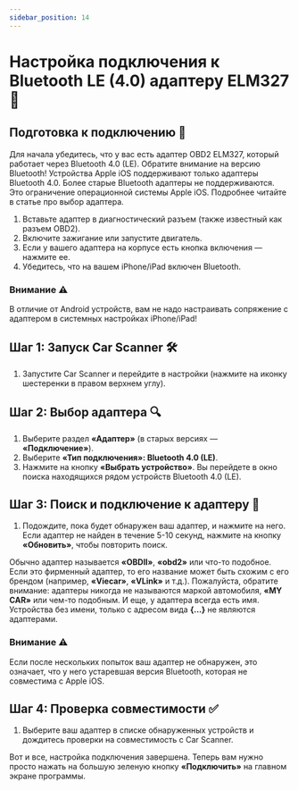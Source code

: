 ```yaml
---
sidebar_position: 14
---
```


# Настройка подключения к Bluetooth LE (4.0) адаптеру ELM327 📱

## Подготовка к подключению 🔧

Для начала убедитесь, что у вас есть адаптер OBD2 ELM327, который работает через Bluetooth 4.0 (LE). Обратите внимание на версию Bluetooth! Устройства Apple iOS поддерживают только адаптеры Bluetooth 4.0. Более старые Bluetooth адаптеры не поддерживаются. Это ограничение операционной системы Apple iOS. Подробнее читайте в статье про выбор адаптера.

1. Вставьте адаптер в диагностический разъем (также известный как разъем OBD2).
2. Включите зажигание или запустите двигатель.
3. Если у вашего адаптера на корпусе есть кнопка включения — нажмите ее.
4. Убедитесь, что на вашем iPhone/iPad включен Bluetooth.

### Внимание ⚠️

В отличие от Android устройств, вам не надо настраивать сопряжение с адаптером в системных настройках iPhone/iPad!

## Шаг 1: Запуск Car Scanner 🛠️

1. Запустите Car Scanner и перейдите в настройки (нажмите на иконку шестеренки в правом верхнем углу).

## Шаг 2: Выбор адаптера 🔍

1. Выберите раздел **«Адаптер»** (в старых версиях — **«Подключение»**).
2. Выберите **«Тип подключения»: Bluetooth 4.0 (LE)**.
3. Нажмите на кнопку **«Выбрать устройство»**. Вы перейдете в окно поиска находящихся рядом устройств Bluetooth 4.0 (LE).

## Шаг 3: Поиск и подключение к адаптеру 📡

1. Подождите, пока будет обнаружен ваш адаптер, и нажмите на него. Если адаптер не найден в течение 5-10 секунд, нажмите на кнопку **«Обновить»**, чтобы повторить поиск.

Обычно адаптер называется **«OBDII»**, **«obd2»** или что-то подобное. Если это фирменный адаптер, то его название может быть схожим с его брендом (например, **«Viecar»**, **«VLink»** и т.д.). Пожалуйста, обратите внимание: адаптеры никогда не называются маркой автомобиля, **«MY CAR»** или чем-то подобным. И еще, у адаптера всегда есть имя. Устройства без имени, только с адресом вида **{…}** не являются адаптерами.

### Внимание ⚠️

Если после нескольких попыток ваш адаптер не обнаружен, это означает, что у него устаревшая версия Bluetooth, которая не совместима с Apple iOS.

## Шаг 4: Проверка совместимости ✅

1. Выберите ваш адаптер в списке обнаруженных устройств и дождитесь проверки на совместимость с Car Scanner.

Вот и все, настройка подключения завершена. Теперь вам нужно просто нажать на большую зеленую кнопку **«Подключить»** на главном экране программы.
